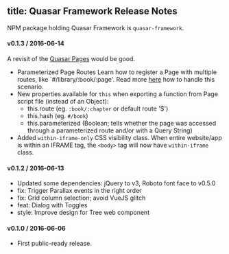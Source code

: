 title: Quasar Framework Release Notes
---
NPM package holding Quasar Framework is `quasar-framework`.

#### v0.1.3 / 2016-06-14

  A revisit of the [Quasar Pages](/guide/quasar-pages.html) would be good.

  * Parameterized Page Routes
    Learn how to register a Page with multiple routes, like `#/library/:book/:page'. Read more [here](/guide/parameterized-page-routes.html) how to handle this scenario.
  * New properties available for `this` when exporting a function from Page script file (instead of an Object):
    * this.route (eg. `:book/:chapter` or default route '$')
    * this.hash (eg. `#/book`)
    * this.parameterized (Boolean; tells whether the page was accessed through a parameterized route and/or with a Query String)
  * Added `within-iframe-only` CSS visibility class. When entire website/app is within an IFRAME tag, the `<body>` tag will now have `within-iframe` class.

#### v0.1.2 / 2016-06-13

  * Updated some dependencies: jQuery to v3, Roboto font face to v0.5.0
  * fix: Trigger Parallax events in the right order
  * fix: Grid column selection; avoid VueJS glitch
  * feat: Dialog with Toggles
  * style: Improve design for Tree web component

#### v0.1.0 / 2016-06-06

  * First public-ready release.

